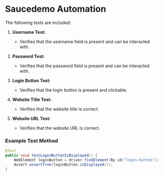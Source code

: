 # Saucedemo Automation

The following tests are included:

1. **Username Test:**
    - Verifies that the username field is present and can be interacted with.

2. **Password Test:**
    - Verifies that the password field is present and can be interacted with.

3. **Login Button Test:**
    - Verifies that the login button is present and clickable.

4. **Website Title Test:**
    - Verifies that the website title is correct.

5. **Website URL Test:**
    - Verifies that the website URL is correct.

### Example Test Method

```java
@Test
public void testLoginButtonIsDisplayed() {
    WebElement loginButton = driver.findElement(By.id("login-button"));
    Assert.assertTrue(loginButton.isDisplayed());
}
